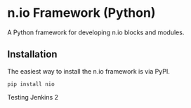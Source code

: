 # n.io Framework (Python)

A Python framework for developing n.io blocks and modules.

## Installation

The easiest way to install the n.io framework is via PyPI.

```
pip install nio
```

Testing Jenkins 2
